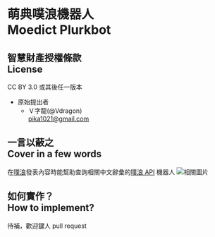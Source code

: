 萌典噗浪機器人<br />Moedict Plurkbot
=======================
智慧財產授權條款<br />License
-----------------------
CC BY 3.0 或其後任一版本
* 原始提出者
   * Ｖ字龍(@Vdragon)<br />pika1021@gmail.com

一言以蔽之<br />Cover in a few words
-----------------------
在[噗浪](http://www.plurk.com/)發表內容時能幫助查詢相關中文辭彙的[噗浪 API](http://www.plurk.com/API) 機器人
![相關圖片](https://f.cloud.github.com/assets/1192163/1188177/1ba980a0-23bc-11e3-8bc4-80d325ce79ca.jpg)

如何實作？<br />How to implement?
-----------------------
待補，歡迎鍵人 pull request
